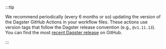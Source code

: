 :::tip

We recommend periodically (every 6 months or so) updating the version of the Dagster GitHub Actions in your workflow files. These actions use version tags that follow the Dagster release convention (e.g., `@v1.11.13`). You can find the most [recent Dagster release](https://github.com/dagster-io/dagster/releases) on GitHub.

:::
